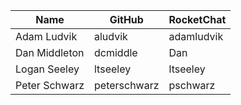 | Name | GitHub | RocketChat |
| --- | --- | --- |
| Adam Ludvik | aludvik | adamludvik |
| Dan Middleton | dcmiddle | Dan |
| Logan Seeley | ltseeley | ltseeley |
| Peter Schwarz | peterschwarz | pschwarz |

